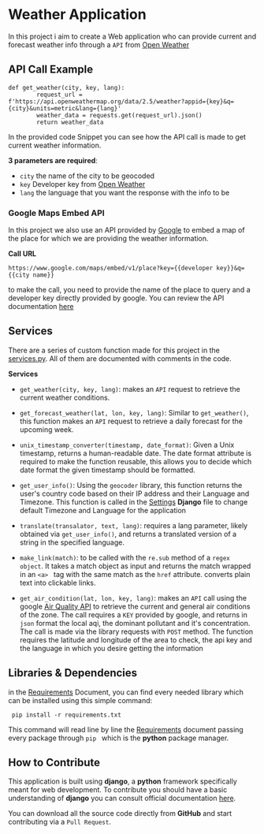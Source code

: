 # Weather Application
In this project i aim to create a Web application who can provide current and forecast weather info through a `API` from [Open Weather](https://openweathermap.org/)

## API Call Example
```
def get_weather(city, key, lang):
        request_url = f'https://api.openweathermap.org/data/2.5/weather?appid={key}&q={city}&units=metric&lang={lang}'
        weather_data = requests.get(request_url).json()
        return weather_data

```
In the provided code Snippet you can see how the API call is made to get current weather information. 

**3 parameters are required**:
* `city` the name of the city to be geocoded 
* `key` Developer key from [Open Weather](https://openweathermap.org/)
* `lang` the language that you want the response with the info to be

### Google Maps Embed API

In this project we also use an API provided by [Google](https://developers.google.com/maps/documentation/embed/get-started) to embed a map of the place for which we are providing the weather information.

**Call URL**
```
https://www.google.com/maps/embed/v1/place?key={{developer key}}&q={{city name}}
```

to make the call, you need to provide the name of the place to query and a developer key directly provided by google. You can review the API documentation [here](https://developers.google.com/maps/documentation/embed/get-started)

## Services

There are a series of custom function made for this project in the [services.py](/main/main/services.py).
All of them are documented with comments in the code.

**Services**

* `get_weather(city, key, lang)`: makes an `API` request to retrieve the current weather conditions.

* `get_forecast_weather(lat, lon, key, lang)`: Similar to `get_weather()`, this function makes an `API` request to retrieve a daily forecast for the upcoming week.

* `unix_timestamp_converter(timestamp, date_format)`: Given a Unix timestamp, returns a human-readable date. The date format attribute is required to make the function reusable, this allows you to decide which date format the given timestamp should be formatted. 

* `get_user_info()`: Using the `geocoder` library, this function returns the user's country code based on their IP address and their Language and Timezone. This function is called in the [Settings](main/main/settings.py) **Django** file to change default Timezone and Language for the application

* `translate(transalator, text, lang)`: requires a lang parameter, likely obtained via `get_user_info()`, and returns a translated version of a string in the specified language.

* `make_link(match)`: to be called with the `re.sub` method of a `regex object`. It takes a match object as input and returns the match wrapped in an `<a> ` tag with the same match as the `href` attribute. converts plain text into clickable links.

* `get_air_condition(lat, lon, key, lang)`: makes an `API` call using the google [Air Quality API](https://developers.google.com/maps/documentation/air-quality/overview) to retrieve the current and general air conditions of the zone. The call requires a `KEY` provided by google, and returns in `json` format the local aqi, the dominant pollutant and it's concentration. The call is made via the library requests with `POST` method. The function requires the latitude and longitude of the area to check, the api key and the language in which you desire getting the information

## Libraries & Dependencies

in the [Requirements](requirements.txt) Document, you can find every needed library which can be installed using this simple command:
```
 pip install -r requirements.txt
```
This command will read line by line the [Requirements](requirements.txt) document
passing every package through `pip ` which is the **python** package manager.

## How to Contribute

This application is built using **django**, a **python** framework specifically meant for web development.
To contribute you should have a basic understanding of **django** you can consult official documentation [here](https://docs.djangoproject.com/en/5.0/contents/).

You can download all the source code directly from **GitHub** and start contributing via a `Pull Request`.
